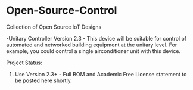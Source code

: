 # Open-Source-Control
Collection of Open Source IoT Designs

-Unitary Controller Version 2.3 - This device will be suitable for control of automated and networked building equipment at the unitary level. For example, you could control a single airconditioner unit with this device.

Project Status:
1.	Use Version 2.3+ - Full BOM and Academic Free License statement to be posted here shortly. 


